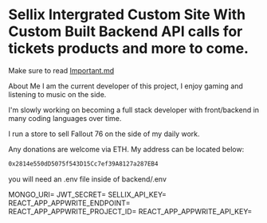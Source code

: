 # Sellix Intergrated Custom Site With Custom Built Backend API calls for tickets products and more to come.
Make sure to read [Important.md](https://github.com/StormMoran/my-project/blob/main/Important.md)

About Me
I am the current developer of this project, I enjoy gaming and listening to music on the side.

I'm slowly working on becoming a full stack developer with front/backend in many coding languages over time.

I run a store to sell Fallout 76 on the side of my daily work.

Any donations are welcome via ETH. My address can be located below:
```bash
0x2814e550dD5075f543D15Cc7ef39A8127a287EB4
```

you will need an .env file inside of backend/.env

MONGO_URI=
JWT_SECRET=
SELLIX_API_KEY=
REACT_APP_APPWRITE_ENDPOINT=
REACT_APP_APPWRITE_PROJECT_ID=
REACT_APP_APPWRITE_API_KEY=